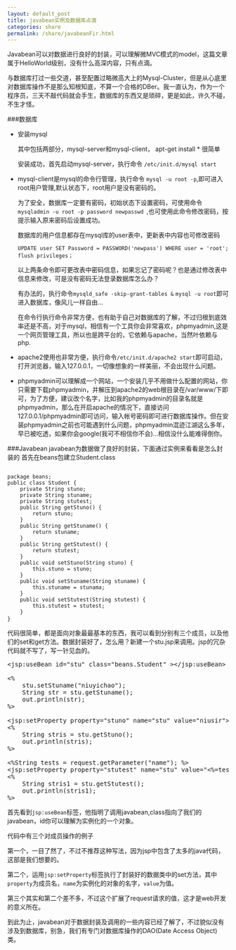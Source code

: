 ```yaml
---
layout: default_post
title: javabean实例及数据库点滴
categories: share
permalink: /share/javabeanFir.html
---
```


Javabean可以对数据进行良好的封装，可以理解微MVC模式的model，这篇文章属于HelloWorld级别，没有什么高深内容，只有点滴。

与数据库打过一些交道，甚至配置过略微高大上的Mysql-Cluster，但是从心底里对数据库操作不是那么知根知底，不算一个合格的DBer。我一直认为，作为一个程序员，三天不敲代码就会手生，数据库的东西又是琐碎，更是如此，许久不碰，不生才怪。

###数据库
* 安装mysql

  其中包括两部分，mysql-server和mysql-client， apt-get install * 很简单

  安装成功，首先启动mysql-server，执行命令  `/etc/init.d/mysql start`

* mysql-client是mysql的命令行管理，执行命令  `mysql -u root -p`,即可进入root用户管理,默认状态下，root用户是没有密码的。

  为了安全，数据库一定要有密码，初始状态下设置密码，可使用命令`mysqladmin -u root -p password newpasswd `,也可使用此命令修改密码，按提示输入原来密码后设置成功。

  数据库的用户信息都存在mysql库的user表中，更新表中内容也可修改密码

  `UPDATE user SET Password = PASSWORD('newpass') WHERE user = 'root';`    `flush privileges；`

  以上两条命令即可更改表中密码信息，如果忘记了密码呢？也是通过修改表中信息来修改，可是没有密码无法登录数据库怎么办？

  有办法的，执行命令`mysqld_safe -skip-grant-tables &`  `mysql -u root`即可进入数据库，像风儿一样自由...


  在命令行执行命令非常方便，也有助于自己对数据库的了解，不过归根到底效率还是不高，对于mysql，相信有一个工具你会非常喜欢，phpmyadmin,这是一个网页管理工具，所以也是跨平台的，它依赖与apache，当然叶依赖与php.


* apache2使用也非常方便，执行命令`/etc/init.d/apache2 start`即可启动，打开浏览器，输入127.0.0.1，一切像想象的一样美丽，不会出现什么问题。


* phpmyadmin可以理解成一个网站，一个安装几乎不用做什么配置的网站，你只需要下载phpmyadmin，并解压到apache2的web根目录在/var/www/下即可，为了方便，建议改个名字，比如我的phpmyadmin的目录名就是phpmyadmin，那么在开启apache的情况下，直接访问127.0.0.1/phpmyadmin即可访问，输入帐号密码即可进行数据库操作。但在安装phpmyadmin之前也可能遇到什么问题，phpmyadmin混迹江湖这么多年，早已被吃透，如果你会google(我可不相信你不会)...相信没什么能难得倒你。

###Javabean
javabean为数据做了良好的封装，下面通过实例来看看是怎么封装的
首先在beans包建立Student.class

<pre><code>
package beans;
public class Student {
	private String stuno;
	private String stuname;
	private String stutest;
	public String getStuno() {
		return stuno;
	}
	public String getStuname() {
		return stuname;
	}
	public String getStutest() {
		return stutest;
	}
	public void setStuno(String stuno) {
		this.stuno = stuno;
	}	
	public void setStuname(String stuname) {
		this.stuname = stunama;
	}
	public void setStutest(String stutest) {
		this.stutest = stutest;
	}
}</code> </pre>

代码很简单，都是面向对象最最基本的东西，我可以看到分别有三个成员，以及他们的set和get方法。数据封装好了，怎么用？新建一个stu.jsp来调用。jsp的冗杂代码就不写了，写一针见血的。

<pre>
&lt;jsp:useBean id="stu" class="beans.Student" &gt;&lt;/jsp:useBean&gt;

&lt;%
	stu.setStuname("niuyichao");
	String str = stu.getStuname();
	out.println(str);
%&gt;

&lt;jsp:setProperty property="stuno" name="stu" value="niusir"&gt;&lt;/jsp:setProperty&gt;
&lt;%
	String stris = stu.getStuno();
	out.println(stris);
%&gt;

&lt;%String tests = request.getParameter("name"); %&gt;
&lt;jsp:setProperty property="stutest" name="stu" value="&lt;%=tests %&gt;" /&gt;
&lt;%
	String stris1 = stu.getStutest();
	out.println(stris1);
%&gt;
</pre>


首先看到`jsp:useBean`标签，他指明了调用javabean,class指向了我们的javabean，id你可以理解为实例化的一个对象。

代码中有三个对成员操作的例子

第一个，一目了然了，不过不推荐这种写法，因为jsp中包含了太多的java代码，这部是我们想要的。

第二个，运用`jsp:setProperty`标签执行了封装好的数据类中的set方法，其中`property`为成员名，`name`为实例化的对象的名字，`value`为值。

第三个其实和第二个差不多，不过这个扩展了request请求的值，这才是web开发的意义所在。

到此为止，javabean对于数据封装及调用的一些内容已经了解了，不过貌似没有涉及到数据库，别急，我们有专门对数据库操作的DAO(Date Access Object)类。
